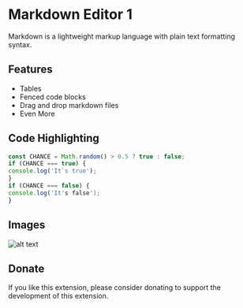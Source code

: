 # Markdown Editor 1

Markdown is a lightweight markup language with plain text formatting syntax.

## Features

- Tables
- Fenced code blocks
- Drag and drop markdown files
- Even More



## Code Highlighting

```javascript 
const CHANCE = Math.random() > 0.5 ? true : false; 
if (CHANCE === true) { 
console.log('It`s true'); 
} 
if (CHANCE === false) { 
console.log('It's false'); 
} 
``` 

## Images

![alt text](https://i.ytimg.com/vi/esBYZjbz1zw/maxresdefault.jpg  'Ken Block rip')

## Donate

If you like this extension, please consider donating to support the development of this extension. 

